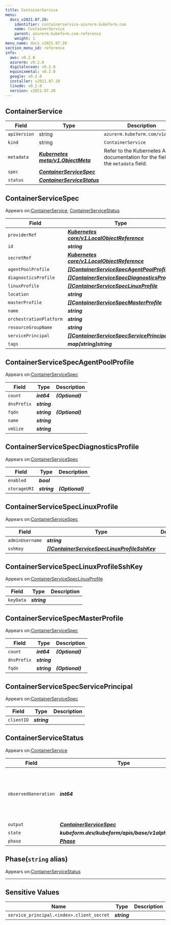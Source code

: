 ```yaml
---
title: ContainerService
menu:
  docs_v2021.07.28:
    identifier: containerservice-azurerm.kubeform.com
    name: ContainerService
    parent: azurerm.kubeform.com-reference
    weight: 1
menu_name: docs_v2021.07.28
section_menu_id: reference
info:
  aws: v0.2.0
  azurerm: v0.2.0
  digitalocean: v0.2.0
  equinixmetal: v0.2.0
  google: v0.2.0
  installer: v2021.07.28
  linode: v0.2.0
  version: v2021.07.28
---
```


## ContainerService
| Field | Type | Description |
| ------ | ----- | ----------- |
| `apiVersion` | string | `azurerm.kubeform.com/v1alpha1` |
|    `kind` | string | `ContainerService` |
| `metadata` | ***[Kubernetes meta/v1.ObjectMeta](https://v1-18.docs.kubernetes.io/docs/reference/generated/kubernetes-api/v1.18/#objectmeta-v1-meta)***|Refer to the Kubernetes API documentation for the fields of the `metadata` field.|
| `spec` | ***[ContainerServiceSpec](#containerservicespec)***||
| `status` | ***[ContainerServiceStatus](#containerservicestatus)***||
## ContainerServiceSpec

Appears on:[ContainerService](#containerservice), [ContainerServiceStatus](#containerservicestatus)

| Field | Type | Description |
| ------ | ----- | ----------- |
| `providerRef` | ***[Kubernetes core/v1.LocalObjectReference](https://v1-18.docs.kubernetes.io/docs/reference/generated/kubernetes-api/v1.18/#localobjectreference-v1-core)***||
| `id` | ***string***||
| `secretRef` | ***[Kubernetes core/v1.LocalObjectReference](https://v1-18.docs.kubernetes.io/docs/reference/generated/kubernetes-api/v1.18/#localobjectreference-v1-core)***||
| `agentPoolProfile` | ***[[]ContainerServiceSpecAgentPoolProfile](#containerservicespecagentpoolprofile)***||
| `diagnosticsProfile` | ***[[]ContainerServiceSpecDiagnosticsProfile](#containerservicespecdiagnosticsprofile)***||
| `linuxProfile` | ***[[]ContainerServiceSpecLinuxProfile](#containerservicespeclinuxprofile)***||
| `location` | ***string***||
| `masterProfile` | ***[[]ContainerServiceSpecMasterProfile](#containerservicespecmasterprofile)***||
| `name` | ***string***||
| `orchestrationPlatform` | ***string***||
| `resourceGroupName` | ***string***||
| `servicePrincipal` | ***[[]ContainerServiceSpecServicePrincipal](#containerservicespecserviceprincipal)***| ***(Optional)*** |
| `tags` | ***map[string]string***| ***(Optional)*** |
## ContainerServiceSpecAgentPoolProfile

Appears on:[ContainerServiceSpec](#containerservicespec)

| Field | Type | Description |
| ------ | ----- | ----------- |
| `count` | ***int64***| ***(Optional)*** |
| `dnsPrefix` | ***string***||
| `fqdn` | ***string***| ***(Optional)*** |
| `name` | ***string***||
| `vmSize` | ***string***||
## ContainerServiceSpecDiagnosticsProfile

Appears on:[ContainerServiceSpec](#containerservicespec)

| Field | Type | Description |
| ------ | ----- | ----------- |
| `enabled` | ***bool***||
| `storageURI` | ***string***| ***(Optional)*** |
## ContainerServiceSpecLinuxProfile

Appears on:[ContainerServiceSpec](#containerservicespec)

| Field | Type | Description |
| ------ | ----- | ----------- |
| `adminUsername` | ***string***||
| `sshKey` | ***[[]ContainerServiceSpecLinuxProfileSshKey](#containerservicespeclinuxprofilesshkey)***||
## ContainerServiceSpecLinuxProfileSshKey

Appears on:[ContainerServiceSpecLinuxProfile](#containerservicespeclinuxprofile)

| Field | Type | Description |
| ------ | ----- | ----------- |
| `keyData` | ***string***||
## ContainerServiceSpecMasterProfile

Appears on:[ContainerServiceSpec](#containerservicespec)

| Field | Type | Description |
| ------ | ----- | ----------- |
| `count` | ***int64***| ***(Optional)*** |
| `dnsPrefix` | ***string***||
| `fqdn` | ***string***| ***(Optional)*** |
## ContainerServiceSpecServicePrincipal

Appears on:[ContainerServiceSpec](#containerservicespec)

| Field | Type | Description |
| ------ | ----- | ----------- |
| `clientID` | ***string***||
## ContainerServiceStatus

Appears on:[ContainerService](#containerservice)

| Field | Type | Description |
| ------ | ----- | ----------- |
| `observedGeneration` | ***int64***| ***(Optional)*** Resource generation, which is updated on mutation by the API Server.|
| `output` | ***[ContainerServiceSpec](#containerservicespec)***| ***(Optional)*** |
| `state` | ***kubeform.dev/kubeform/apis/base/v1alpha1.State***| ***(Optional)*** |
| `phase` | ***[Phase](#phase)***| ***(Optional)*** |
## Phase(`string` alias)

Appears on:[ContainerServiceStatus](#containerservicestatus)

---
## Sensitive Values
| Name | Type | Description |
|------|------|-------------|
| `service_principal.<index>.client_secret` | ***string*** ||
